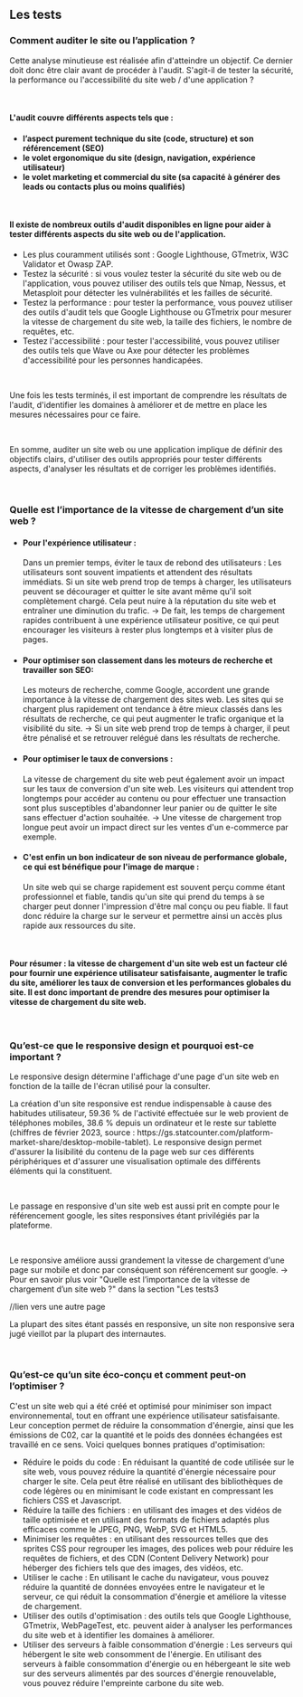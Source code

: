 <h2> Les tests </h2>

<h3> Comment auditer le site ou l’application ? </h3>
    <p>Cette analyse minutieuse est réalisée afin d'atteindre un objectif. Ce dernier doit donc être clair avant de procéder à l'audit. S'agit-il de tester la sécurité, la performance ou l'accessibilité du site web / d'une application ?</p>
        <br>
    <h4>L'audit couvre différents aspects tels que :<h4>
    <ul>
        <li>l’aspect purement technique du site (code, structure) et son référencement (SEO)
        <li>le volet ergonomique du site (design, navigation, expérience utilisateur)
        <li>le volet marketing et commercial du site (sa capacité à générer des leads ou contacts plus ou moins qualifiés)
        </ul>
        <br>
    <h4>Il existe de nombreux outils d'audit disponibles en ligne pour aider à tester différents aspects du site web ou de l'application.</h4>
    <ul>
    <li>Les plus couramment utilisés sont : Google Lighthouse, GTmetrix, W3C Validator et Owasp ZAP.
    <li>Testez la sécurité : si vous voulez tester la sécurité du site web ou de l'application, vous pouvez utiliser des outils tels que Nmap, Nessus, et Metasploit pour détecter les vulnérabilités et les failles de sécurité.
    <li>Testez la performance : pour tester la performance, vous pouvez utiliser des outils d'audit tels que Google Lighthouse ou GTmetrix pour mesurer la vitesse de chargement du site web, la taille des fichiers, le nombre de requêtes, etc.
    <li>Testez l'accessibilité : pour tester l'accessibilité, vous pouvez utiliser des outils tels que Wave ou Axe pour détecter les problèmes d'accessibilité pour les personnes handicapées.</ul>
    <br>
    <p>Une fois les tests terminés, il est important de comprendre les résultats de l'audit, d'identifier les domaines à améliorer et de mettre en place les mesures nécessaires pour ce faire.</p>
    <br>
    <p>En somme, auditer un site web ou une application implique de définir des objectifs clairs, d'utiliser des outils appropriés pour tester différents aspects, d'analyser les résultats et de corriger les problèmes identifiés.</p>
    <br>
            
<h3>Quelle est l’importance de la vitesse de chargement d’un site web ?</h3>
   <ul><li> <h4>Pour l'expérience utilisateur : </h4>
        <p>Dans un premier temps, éviter le taux de rebond des utilisateurs : 
        Les utilisateurs sont souvent impatients et attendent des résultats immédiats. Si un site web prend trop de temps à charger, les utilisateurs peuvent se décourager et quitter le site avant même qu'il soit complètement chargé. Cela peut nuire à la réputation du site web et entraîner une diminution du trafic.
        -> De fait, les temps de chargement rapides contribuent à une expérience utilisateur positive, ce qui peut encourager les visiteurs à rester plus longtemps et à visiter plus de pages.</p>
    <li><h4>Pour optimiser son classement dans les moteurs de recherche et travailler son SEO: </h4>
        <p>Les moteurs de recherche, comme Google, accordent une grande importance à la vitesse de chargement des sites web. Les sites qui se chargent plus rapidement ont tendance à être mieux classés dans les résultats de recherche, ce qui peut augmenter le trafic organique et la visibilité du site.
        ->  Si un site web prend trop de temps à charger, il peut être pénalisé et se retrouver relégué dans les résultats de recherche.</p>
    <li><h4> Pour optimiser le taux de conversions : </h4>
        <p>La vitesse de chargement du site web peut également avoir un impact sur les taux de conversion d'un site web. Les visiteurs qui attendent trop longtemps pour accéder au contenu ou pour effectuer une transaction sont plus susceptibles d'abandonner leur panier ou de quitter le site sans effectuer d'action souhaitée. 
         -> Une vitesse de chargement trop longue peut avoir un impact direct sur les ventes d'un e-commerce par exemple.</p>
    <li><h4> C'est enfin un bon indicateur de son niveau de performance globale, ce qui est bénéfique pour l'image de marque : </h4>
        <p>Un site web qui se charge rapidement est souvent perçu comme étant professionnel et fiable, tandis qu'un site qui prend du temps à se charger peut donner l'impression d'être mal conçu ou peu fiable. Il faut donc réduire la charge sur le serveur et permettre ainsi un accès plus rapide aux ressources du site.</p>
    <br></ul>
    <h4>Pour résumer : la vitesse de chargement d'un site web est un facteur clé pour fournir une expérience utilisateur satisfaisante, augmenter le trafic du site, améliorer les taux de conversion et les performances globales du site. Il est donc important de prendre des mesures pour optimiser la vitesse de chargement du site web.</h4>
    <br>


<h3>Qu’est-ce que le responsive design et pourquoi est-ce important ?</h3>
    <p>Le responsive design détermine l'affichage d'une page d'un site web en fonction de la taille de l'écran utilisé pour la consulter.</p>
    <p>La création d'un site responsive est rendue indispensable à cause des habitudes utilisateur, 59.36 % de l'activité effectuée sur le web provient de téléphones mobiles, 38.6 % depuis un ordinateur et le reste sur tablette (chiffres de février 2023, source : https://gs.statcounter.com/platform-market-share/desktop-mobile-tablet).
    Le responsive design permet d'assurer la lisibilité du contenu de la page web sur ces différents périphériques et d'assurer une visualisation optimale des différents éléments qui la constituent.</p>
    <br>
    <p>Le passage en responsive d'un site web est aussi prit en compte pour le référencement google, les sites responsives étant privilégiés par la plateforme.</p>
    <br>
    <p>Le responsive améliore aussi grandement la vitesse de chargement d'une page sur mobile et donc par conséquent son référencement sur google. -> Pour en savoir plus voir "Quelle est l’importance de la vitesse de chargement d’un site web ?" dans la section "Les tests3</p> //lien vers une autre page 
    <br>
    <p>La plupart des sites étant passés en responsive, un site non responsive sera jugé vieillot par la plupart des internautes.</p>
    <br>

<h3>Qu’est-ce qu’un site éco-conçu et comment peut-on l’optimiser ?</h3>
    <p> C'est un site web qui a été créé et optimisé pour minimiser son impact environnemental, tout en offrant une expérience utilisateur satisfaisante. Leur conception permet de réduire la consommation d'énergie, ainsi que les émissions de C02, car la quantité et le poids des données échangées est travaillé en ce sens. 
    Voici quelques bonnes pratiques d'optimisation:
    <ul>
        <li>Réduire le poids du code : En réduisant la quantité de code utilisée sur le site web, vous pouvez réduire la quantité d'énergie nécessaire pour charger le site. Cela peut être réalisé en utilisant des bibliothèques de code légères ou en minimisant le code existant en compressant les fichiers CSS et Javascript.
        <li>Réduire la taille des fichiers : en utilisant des images et des vidéos de taille optimisée et en utilisant des formats de fichiers adaptés plus efficaces comme le JPEG, PNG, WebP, SVG et HTML5.
        <li>Minimiser les requêtes : en utilisant des ressources telles que des sprites CSS pour regrouper les images, des polices web pour réduire les requêtes de fichiers, et des CDN (Content Delivery Network) pour héberger des fichiers tels que des images, des vidéos, etc.
         <li>Utiliser le cache : En utilisant le cache du navigateur, vous pouvez réduire la quantité de données envoyées entre le navigateur et le serveur, ce qui réduit la consommation d'énergie et améliore la vitesse de chargement.
        <li>Utiliser des outils d'optimisation : des outils tels que Google Lighthouse, GTmetrix, WebPageTest, etc. peuvent aider à analyser les performances du site web et à identifier les domaines à améliorer.
        <li>Utiliser des serveurs à faible consommation d'énergie : Les serveurs qui hébergent le site web consomment de l'énergie. En utilisant des serveurs à faible consommation d'énergie ou en hébergeant le site web sur des serveurs alimentés par des sources d'énergie renouvelable, vous pouvez réduire l'empreinte carbone du site web.
    </ul></p>
    <br>
    <br>